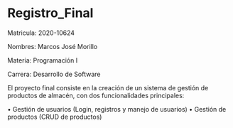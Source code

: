 # Registro_Final

Matricula: 2020-10624

Nombres: Marcos José Morillo   

Materia: Programación I

Carrera: Desarrollo de Software

El proyecto final consiste en la creación de un sistema de gestión de productos
de almacén, con dos funcionalidades principales:

• Gestión de usuarios (Login, registros y manejo de usuarios)
• Gestión de productos (CRUD de productos)
